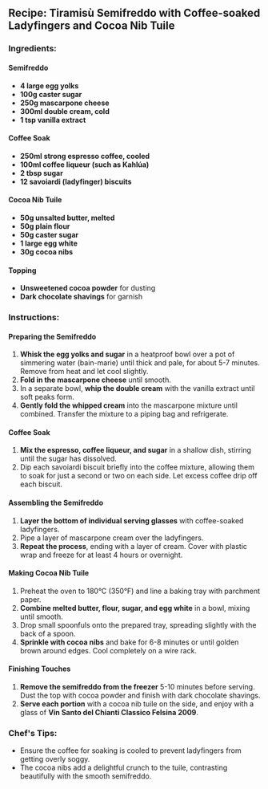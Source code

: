 ## Recipe: Tiramisù Semifreddo with Coffee-soaked Ladyfingers and Cocoa Nib Tuile

### Ingredients:

#### Semifreddo
- **4 large egg yolks**
- **100g caster sugar**
- **250g mascarpone cheese**
- **300ml double cream, cold**
- **1 tsp vanilla extract**

#### Coffee Soak
- **250ml strong espresso coffee, cooled**
- **100ml coffee liqueur (such as Kahlúa)**
- **2 tbsp sugar**
- **12 savoiardi (ladyfinger) biscuits**

#### Cocoa Nib Tuile
- **50g unsalted butter, melted**
- **50g plain flour**
- **50g caster sugar**
- **1 large egg white**
- **30g cocoa nibs**

#### Topping
- **Unsweetened cocoa powder** for dusting
- **Dark chocolate shavings** for garnish

### Instructions:

#### Preparing the Semifreddo
1. **Whisk the egg yolks and sugar** in a heatproof bowl over a pot of simmering water (bain-marie) until thick and pale, for about 5-7 minutes. Remove from heat and let cool slightly.
2. **Fold in the mascarpone cheese** until smooth.
3. In a separate bowl, **whip the double cream** with the vanilla extract until soft peaks form.
4. **Gently fold the whipped cream** into the mascarpone mixture until combined. Transfer the mixture to a piping bag and refrigerate.

#### Coffee Soak
1. **Mix the espresso, coffee liqueur, and sugar** in a shallow dish, stirring until the sugar has dissolved.
2. Dip each savoiardi biscuit briefly into the coffee mixture, allowing them to soak for just a second or two on each side. Let excess coffee drip off each biscuit.

#### Assembling the Semifreddo
1. **Layer the bottom of individual serving glasses** with coffee-soaked ladyfingers.
2. Pipe a layer of mascarpone cream over the ladyfingers.
3. **Repeat the process**, ending with a layer of cream. Cover with plastic wrap and freeze for at least 4 hours or overnight.

#### Making Cocoa Nib Tuile
1. Preheat the oven to 180°C (350°F) and line a baking tray with parchment paper.
2. **Combine melted butter, flour, sugar, and egg white** in a bowl, mixing until smooth.
3. Drop small spoonfuls onto the prepared tray, spreading slightly with the back of a spoon.
4. **Sprinkle with cocoa nibs** and bake for 6-8 minutes or until golden brown around edges. Cool completely on a wire rack.

#### Finishing Touches
1. **Remove the semifreddo from the freezer** 5-10 minutes before serving. Dust the top with cocoa powder and finish with dark chocolate shavings.
2. **Serve each portion** with a cocoa nib tuile on the side, and enjoy with a glass of **Vin Santo del Chianti Classico Felsina 2009**.

### Chef's Tips:
- Ensure the coffee for soaking is cooled to prevent ladyfingers from getting overly soggy.
- The cocoa nibs add a delightful crunch to the tuile, contrasting beautifully with the smooth semifreddo.